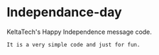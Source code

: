 # Independance-day
KeltaTech's Happy Independence message code.

```
It is a very simple code and just for fun.
```